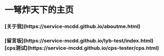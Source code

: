 <html>
  <title>一弩炸天下最爱的主页</title>
<script>
    document.title = 'bomb！一弩炸天下！'
  </script>
<h1>
一弩炸天下的主页
</h1>
<h3> 
[关于我](https://service-mcdd.github.io/aboutme.html)
<h3>
[留言板](https://service-mcdd.github.io/lyb-test/index.html)
[cps测试](https://service-mcdd.github.io/cps-tester/cps.html)
<h3>
</html>
